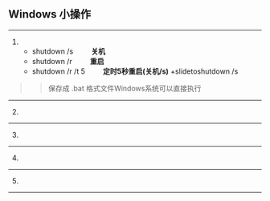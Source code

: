 ## Windows 小操作
-------------------------------------------
1. + shutdown /s &emsp;&emsp; **关机**
    + shutdown /r &emsp;&emsp; **重启**
    + shutdown /r /t 5 &emsp;&emsp; **定时5秒重启(关机/s)**
    +slidetoshutdown /s 
>> 保存成 .bat 格式文件Windows系统可以直接执行
-------------------------------------------
2.


-------------------------------------------



3. 
-------------------------------------------


4.
-------------------------------------------


5.
-------------------------------------------